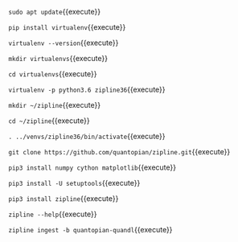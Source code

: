 `sudo apt update`{{execute}}

`pip install virtualenv`{{execute}}

`virtualenv --version`{{execute}}

`mkdir virtualenvs`{{execute}}

`cd virtualenvs`{{execute}}

`virtualenv -p python3.6 zipline36`{{execute}}

`mkdir ~/zipline`{{execute}}

`cd ~/zipline`{{execute}}

`. ../venvs/zipline36/bin/activate`{{execute}}

`git clone https://github.com/quantopian/zipline.git`{{execute}}

`pip3 install numpy cython matplotlib`{{execute}}

`pip3 install -U setuptools`{{execute}}

`pip3 install zipline`{{execute}}

`zipline --help`{{execute}}

`zipline ingest -b quantopian-quandl`{{execute}}

